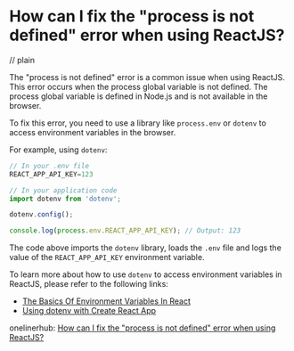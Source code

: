 # How can I fix the "process is not defined" error when using ReactJS?
// plain

The "process is not defined" error is a common issue when using ReactJS. This error occurs when the process global variable is not defined. The process global variable is defined in Node.js and is not available in the browser.

To fix this error, you need to use a library like `process.env` or `dotenv` to access environment variables in the browser.

For example, using `dotenv`:

```javascript
// In your .env file
REACT_APP_API_KEY=123

// In your application code
import dotenv from 'dotenv';

dotenv.config();

console.log(process.env.REACT_APP_API_KEY); // Output: 123
```

The code above imports the `dotenv` library, loads the `.env` file and logs the value of the `REACT_APP_API_KEY` environment variable.

To learn more about how to use `dotenv` to access environment variables in ReactJS, please refer to the following links:

- [The Basics Of Environment Variables In React](https://daveceddia.com/environment-variables-in-react/)
- [Using dotenv with Create React App](https://create-react-app.dev/docs/adding-custom-environment-variables/)

onelinerhub: [How can I fix the "process is not defined" error when using ReactJS?](https://onelinerhub.com/reactjs/how-can-i-fix-the--process-is-not-defined--error-when-using-reactjs)